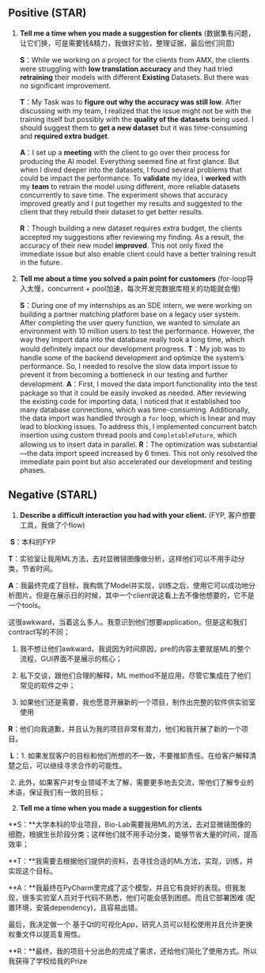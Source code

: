 ## Positive (STAR)

1. **Tell me a time when you made a suggestion for clients** (数据集有问题，让它们换，可是需要钱&精力，我做好实验，整理证据，最后他们同意)

   **S**：While we working on a project for the clients from AMX, the clients were struggling with **low translation accuracy** and they had tried **retraining** their models with different **Existing** Datasets. But there was no significant improvement.

   **T**：My Task was to **figure out why the accuracy was still low**. After discussing with my team,  I realized that the issue might not be with the training itself but possibly with the **quality of the datasets** being used. I should suggest them to **get a new dataset** but it was time-consuming and **required extra budget**.

   **A**：I set up a **meeting** with the client to go over their process for producing the AI model. Everything seemed fine at first glance. But when I dived deeper into the datasets, I found several problems that could be impact the performance. To **validate** my idea,  I **worked** with my **team** to retrain the model using different, more reliable datasets concurrently to save time. The experiment shows that accuracy improved greatly and I put together my results and suggested to the client that they rebuild their dataset to get better results.

   **R**：Though building a new dataset requires extra budget, the clients accepted my suggestions after reviewing my finding. As a result, the accuracy of their new model **improved**. This not only fixed the immediate issue but also enable client could have a better training result in the future.

2. **Tell me about a time you solved a pain point for customers** (for-loop导入太慢，concurrent + pool加速，每次开发完数据库相关的功能就会慢)

   **S**：During one of my internships as an SDE intern, we were working on building a partner matching platform base on a legacy user system. After completing the user query function, we wanted to simulate an environment with 10 million users to test the performance. However, the way they import data into the database really took a long time, which would definitely impact our development progress.
   **T**：My job was to handle some of the backend development and optimize the system’s performance. So, I needed to resolve the slow data import issue to prevent it from becoming a bottleneck in our testing and further development.
   **A**：First, I moved the data import functionality into the test package so that it could be easily invoked as needed. After reviewing the existing code for importing data, I noticed that it established too many database connections, which was time-consuming. Additionally, the data import was handled through a `for` loop, which is linear and may lead to blocking issues. To address this, I implemented concurrent batch insertion using custom thread pools and `CompletableFuture`, which allowing us to insert data in parallel.
   **R**：The optimization was substantial—the data import speed increased by 6 times. This not only resolved the immediate pain point but also accelerated our development and testing phases.

## Negative (STARL)

1. **Describe a difficult interaction you had with your client.** (FYP, 客户想要工具，我做了个flow)

​	**S**：本科的FYP

​	**T**：实验室让我用ML方法，去对显微镜图像做分析，这样他们可以不用手动分类，节省时间。

​	**A**：我最终完成了目标，我构筑了Model并实现，训练之后，使用它可以成功地分析图片。但是在展示日的时候，其中一个client说这看上去不像他想要的，它不是一个tools。 

这很awkward，当着这么多人。我意识到他们想要application，但是这和我们contract写的不同；

1. 我不想让他们awkward，我说因为时间原因，pre的内容主要就是ML的整个流程，GUI界面不是展示的核心；

2. 私下交谈，跟他们合理的解释，ML method不是应用，尽管它集成在了他们常见的软件之中；
3. 如果他们还是需要，我也愿意开展新的一个项目，制作出完整的软件供实验室使用

​	**R**：他们向我道歉，并且认为我的项目非常有潜力，他们和我开展了新的一个项目。

​	**L**：1. 如果发现客户的目标和他们所想的不一致，不要推卸责任。在给客户解释清楚之后，可以继续寻求合作的可能性。

​		2. 此外，如果客户对专业领域不太了解，需要更多地去交流，带他们了解专业的术语，保证我们有一致的目标；

2. **Tell me a time when you made a suggestion for clients**

​	**S：**大学本科的毕业项目，Bio-Lab需要我用ML的方法，去对显微镜图像的细胞，根据生长阶段分类；这样他们就不用手动分类，能够节省大量的时间，提高效率；

​	**T：**我需要去根据他们提供的资料，去寻找合适的ML方法，实现，训练，并实现这个目标。

​	**A：**我最终在PyCharm里完成了这个模型，并且它有良好的表现。但我发现，很多实验室人员对于代码不熟悉，他们可能会感到困惑。而且它部署困难 (配置环境，安装dependency)，且容易出错。

最后，我决定做一个 基于Qt的可视化App，研究人员可以轻松使用并且允许更换权重文件以提高复用性。

​	**R：**最终，我的项目十分出色的完成了需求，还给他们简化了使用方式。所以我获得了学校给我的Prize

